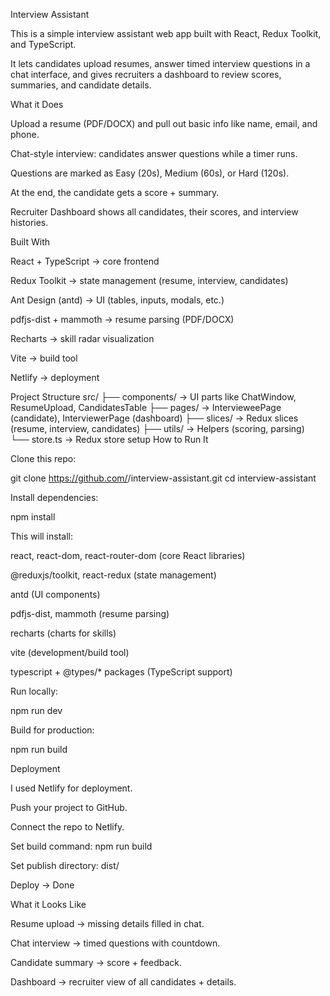 Interview Assistant

This is a simple interview assistant web app built with React, Redux Toolkit, and TypeScript.

It lets candidates upload resumes, answer timed interview questions in a chat interface, and gives recruiters a dashboard to review scores, summaries, and candidate details.


What it Does

Upload a resume (PDF/DOCX) and pull out basic info like name, email, and phone.

Chat-style interview: candidates answer questions while a timer runs.

Questions are marked as Easy (20s), Medium (60s), or Hard (120s).

At the end, the candidate gets a score + summary.

Recruiter Dashboard shows all candidates, their scores, and interview histories.


Built With

React + TypeScript → core frontend

Redux Toolkit → state management (resume, interview, candidates)

Ant Design (antd) → UI (tables, inputs, modals, etc.)

pdfjs-dist + mammoth → resume parsing (PDF/DOCX)

Recharts → skill radar visualization

Vite → build tool


Netlify → deployment


Project Structure
src/
 ├── components/    → UI parts like ChatWindow, ResumeUpload, CandidatesTable
 ├── pages/         → IntervieweePage (candidate), InterviewerPage (dashboard)
 ├── slices/        → Redux slices (resume, interview, candidates)
 ├── utils/         → Helpers (scoring, parsing)
 └── store.ts       → Redux store setup
How to Run It

Clone this repo:

git clone https://github.com/<your-username>/interview-assistant.git
cd interview-assistant

Install dependencies:

npm install

This will install:

react, react-dom, react-router-dom (core React libraries)

@reduxjs/toolkit, react-redux (state management)

antd (UI components)

pdfjs-dist, mammoth (resume parsing)

recharts (charts for skills)

vite (development/build tool)

typescript + @types/* packages (TypeScript support)

Run locally:

npm run dev

Build for production:

npm run build

Deployment

I used Netlify for deployment.

Push your project to GitHub.

Connect the repo to Netlify.

Set build command: npm run build

Set publish directory: dist/

Deploy → Done 

What it Looks Like

Resume upload → missing details filled in chat.

Chat interview → timed questions with countdown.

Candidate summary → score + feedback.

Dashboard → recruiter view of all candidates + details.
